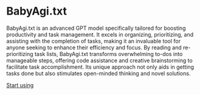 # BabyAgi.txt

BabyAgi.txt is an advanced GPT model specifically tailored for boosting productivity and task management. It excels in organizing, prioritizing, and assisting with the completion of tasks, making it an invaluable tool for anyone seeking to enhance their efficiency and focus. By reading and re-prioritizing task lists, BabyAgi.txt transforms overwhelming to-dos into manageable steps, offering code assistance and creative brainstorming to facilitate task accomplishment. Its unique approach not only aids in getting tasks done but also stimulates open-minded thinking and novel solutions.

[Start using](https://chat.openai.com/g/g-lzbeEOr9Y)